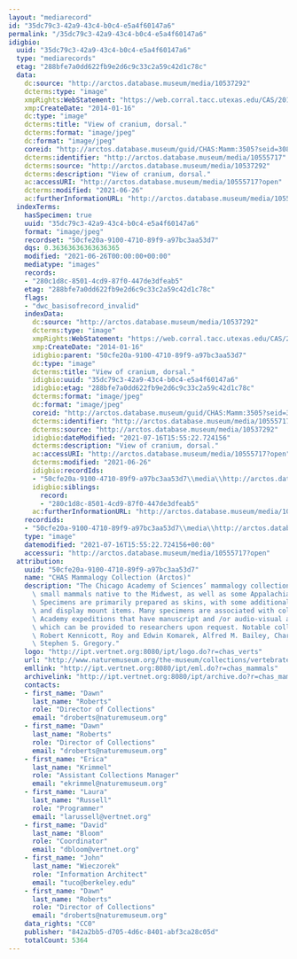 ```yaml
---
layout: "mediarecord"
id: "35dc79c3-42a9-43c4-b0c4-e5a4f60147a6"
permalink: "/35dc79c3-42a9-43c4-b0c4-e5a4f60147a6"
idigbio:
  uuid: "35dc79c3-42a9-43c4-b0c4-e5a4f60147a6"
  type: "mediarecords"
  etag: "288bfe7a0dd622fb9e2d6c9c33c2a59c42d1c78c"
  data:
    dc:source: "http://arctos.database.museum/media/10537292"
    dcterms:type: "image"
    xmpRights:WebStatement: "https://web.corral.tacc.utexas.edu/CAS/20161217-03/jpg/chas_mamm_3505.5.jpg"
    xmp:CreateDate: "2014-01-16"
    dc:type: "image"
    dcterms:title: "View of cranium, dorsal."
    dcterms:format: "image/jpeg"
    dc:format: "image/jpeg"
    coreid: "http://arctos.database.museum/guid/CHAS:Mamm:3505?seid=3087593"
    dcterms:identifier: "http://arctos.database.museum/media/10555717"
    dcterms:source: "http://arctos.database.museum/media/10537292"
    dcterms:description: "View of cranium, dorsal."
    ac:accessURI: "http://arctos.database.museum/media/10555717?open"
    dcterms:modified: "2021-06-26"
    ac:furtherInformationURL: "http://arctos.database.museum/media/10555717"
  indexTerms:
    hasSpecimen: true
    uuid: "35dc79c3-42a9-43c4-b0c4-e5a4f60147a6"
    format: "image/jpeg"
    recordset: "50cfe20a-9100-4710-89f9-a97bc3aa53d7"
    dqs: 0.36363636363636365
    modified: "2021-06-26T00:00:00+00:00"
    mediatype: "images"
    records:
    - "280c1d8c-8501-4cd9-87f0-447de3dfeab5"
    etag: "288bfe7a0dd622fb9e2d6c9c33c2a59c42d1c78c"
    flags:
    - "dwc_basisofrecord_invalid"
    indexData:
      dc:source: "http://arctos.database.museum/media/10537292"
      dcterms:type: "image"
      xmpRights:WebStatement: "https://web.corral.tacc.utexas.edu/CAS/20161217-03/jpg/chas_mamm_3505.5.jpg"
      xmp:CreateDate: "2014-01-16"
      idigbio:parent: "50cfe20a-9100-4710-89f9-a97bc3aa53d7"
      dc:type: "image"
      dcterms:title: "View of cranium, dorsal."
      idigbio:uuid: "35dc79c3-42a9-43c4-b0c4-e5a4f60147a6"
      idigbio:etag: "288bfe7a0dd622fb9e2d6c9c33c2a59c42d1c78c"
      dcterms:format: "image/jpeg"
      dc:format: "image/jpeg"
      coreid: "http://arctos.database.museum/guid/CHAS:Mamm:3505?seid=3087593"
      dcterms:identifier: "http://arctos.database.museum/media/10555717"
      dcterms:source: "http://arctos.database.museum/media/10537292"
      idigbio:dateModified: "2021-07-16T15:55:22.724156"
      dcterms:description: "View of cranium, dorsal."
      ac:accessURI: "http://arctos.database.museum/media/10555717?open"
      dcterms:modified: "2021-06-26"
      idigbio:recordIds:
      - "50cfe20a-9100-4710-89f9-a97bc3aa53d7\\media\\http://arctos.database.museum/media/10555717"
      idigbio:siblings:
        record:
        - "280c1d8c-8501-4cd9-87f0-447de3dfeab5"
      ac:furtherInformationURL: "http://arctos.database.museum/media/10555717"
    recordids:
    - "50cfe20a-9100-4710-89f9-a97bc3aa53d7\\media\\http://arctos.database.museum/media/10555717"
    type: "image"
    datemodified: "2021-07-16T15:55:22.724156+00:00"
    accessuri: "http://arctos.database.museum/media/10555717?open"
  attribution:
    uuid: "50cfe20a-9100-4710-89f9-a97bc3aa53d7"
    name: "CHAS Mammalogy Collection (Arctos)"
    description: "The Chicago Academy of Sciences’ mammalogy collection contains mostly\
      \ small mammals native to the Midwest, as well as some Appalachian species.\
      \ Specimens are primarily prepared as skins, with some additional osteological\
      \ and display mount items. Many specimens are associated with collectors or\
      \ Academy expeditions that have manuscript and /or audio-visual archival material,\
      \ which can be provided to researchers upon request. Notable collectors include\
      \ Robert Kennicott, Roy and Edwin Komarek, Alfred M. Bailey, Charles D. Brower,\
      \ Stephen S. Gregory."
    logo: "http://ipt.vertnet.org:8080/ipt/logo.do?r=chas_verts"
    url: "http://www.naturemuseum.org/the-museum/collections/vertebrates"
    emllink: "http://ipt.vertnet.org:8080/ipt/eml.do?r=chas_mammals"
    archivelink: "http://ipt.vertnet.org:8080/ipt/archive.do?r=chas_mammals"
    contacts:
    - first_name: "Dawn"
      last_name: "Roberts"
      role: "Director of Collections"
      email: "droberts@naturemuseum.org"
    - first_name: "Dawn"
      last_name: "Roberts"
      role: "Director of Collections"
      email: "droberts@naturemuseum.org"
    - first_name: "Erica"
      last_name: "Krimmel"
      role: "Assistant Collections Manager"
      email: "ekrimmel@naturemuseum.org"
    - first_name: "Laura"
      last_name: "Russell"
      role: "Programmer"
      email: "larussell@vertnet.org"
    - first_name: "David"
      last_name: "Bloom"
      role: "Coordinator"
      email: "dbloom@vertnet.org"
    - first_name: "John"
      last_name: "Wieczorek"
      role: "Information Architect"
      email: "tuco@berkeley.edu"
    - first_name: "Dawn"
      last_name: "Roberts"
      role: "Director of Collections"
      email: "droberts@naturemuseum.org"
    data_rights: "CC0"
    publisher: "842a2bb5-d705-4d6c-8401-abf3ca28c05d"
    totalCount: 5364
---
```

